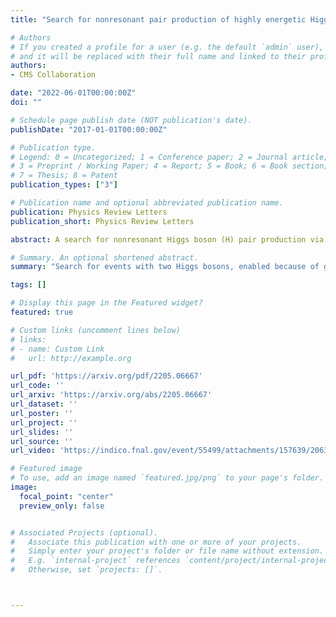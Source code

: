 ```yaml
---
title: "Search for nonresonant pair production of highly energetic Higgs bosons decaying to bottom quarks"

# Authors
# If you created a profile for a user (e.g. the default `admin` user), write the username (folder name) here
# and it will be replaced with their full name and linked to their profile.
authors:
- CMS Collaboration

date: "2022-06-01T00:00:00Z"
doi: ""

# Schedule page publish date (NOT publication's date).
publishDate: "2017-01-01T00:00:00Z"

# Publication type.
# Legend: 0 = Uncategorized; 1 = Conference paper; 2 = Journal article;
# 3 = Preprint / Working Paper; 4 = Report; 5 = Book; 6 = Book section;
# 7 = Thesis; 8 = Patent
publication_types: ["3"]

# Publication name and optional abbreviated publication name.
publication: Physics Review Letters
publication_short: Physics Review Letters

abstract: A search for nonresonant Higgs boson (H) pair production via gluon and vector boson (V) fusion is performed in the four-bottom-quark final state, using proton-proton collision data at 13 TeV corresponding to 138 fb−1 collected by the CMS experiment at the LHC. The analysis targets Lorentz-boosted H pairs identified using a graph neural network. It constrains the strengths relative to the standard model of the H self-coupling and the quartic VVHH couplings, κ2V, excluding κ2V = 0 for the first time, with a significance of 6.3 standard deviations when other H couplings are fixed to their standard model values.

# Summary. An optional shortened abstract.
summary: "Search for events with two Higgs bosons, enabled because of geometric deep learning."

tags: []

# Display this page in the Featured widget?
featured: true

# Custom links (uncomment lines below)
# links:
# - name: Custom Link
#   url: http://example.org

url_pdf: 'https://arxiv.org/pdf/2205.06667'
url_code: ''
url_arxiv: 'https://arxiv.org/abs/2205.06667'
url_dataset: ''
url_poster: ''
url_project: ''
url_slides: ''
url_source: ''
url_video: 'https://indico.fnal.gov/event/55499/attachments/157639/206335/JETP_22-06-03.mp4'

# Featured image
# To use, add an image named `featured.jpg/png` to your page's folder.
image:
  focal_point: "center"
  preview_only: false


# Associated Projects (optional).
#   Associate this publication with one or more of your projects.
#   Simply enter your project's folder or file name without extension.
#   E.g. `internal-project` references `content/project/internal-project/index.md`.
#   Otherwise, set `projects: []`.



---
```

